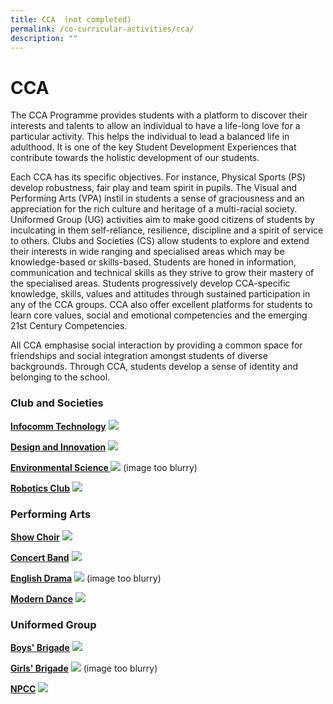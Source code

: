 ```yaml
---
title: CCA  (not completed)
permalink: /co-curricular-activities/cca/
description: ""
---
```

# **CCA**

The CCA Programme provides students with a platform to discover their interests and talents to allow an individual to have a life-long love for a particular activity. This helps the individual to lead a balanced life in adulthood. It is one of the key Student Development Experiences that contribute towards the holistic development of our students. 

Each CCA has its specific objectives. For instance, Physical Sports (PS) develop robustness, fair play and team spirit in pupils. The Visual and Performing Arts (VPA) instil in students a sense of graciousness and an appreciation for the rich culture and heritage of a multi-racial society. Uniformed Group (UG) activities aim to make good citizens of students by inculcating in them self-reliance, resilience, discipline and a spirit of service to others. Clubs and Societies (CS) allow students to explore and extend their interests in wide ranging and specialised areas which may be knowledge-based or skills-based. Students are honed in information, communication and technical skills as they strive to grow their mastery of the specialised areas. Students progressively develop CCA-specific knowledge, skills, values and attitudes through sustained participation in any of the CCA groups. CCA also offer excellent platforms for students to learn core values, social and emotional competencies and the emerging 21st Century Competencies. 

All CCA emphasise social interaction by providing a common space for friendships and social integration amongst students of diverse backgrounds. Through CCA, students develop a sense of identity and belonging to the school.

### Club and Societies

**[Infocomm Technology](/co-curricular-activities/Clubs-and-Societies/infocomm-technology/)**
![](/images/Infocomm-Formal-1024x683.png)

**[Design and Innovation](/co-curricular-activities/Clubs-and-Societies/design-and-innovation/)**
![](/images/Design-n-Innovation-Formal-1024x683.jpg)

**[Environmental Science ](/co-curricular-activities/Clubs-and-Societies/environmental-science/)**
![](/images/Environmental-Science-Formal-300px.png) (image too blurry)

**[Robotics Club](/co-curricular-activities/Clubs-and-Societies/robotics-club/)**
![](/images/Robotics-Formal.jpg)


### Performing Arts

**[Show Choir](/co-curricular-activities/Performing-Arts/choir/)**
![](/images/Show-Choir-Formal.jpg)

**[Concert Band](/co-curricular-activities/Performing-Arts/concert-band/)**
![](/images/Concert-Band-Formal-1024x683.jpg)

**[English Drama](/co-curricular-activities/Performing-Arts/english-drama/)**
![](/images/English-Drama-Formal-300px%20(1).png) (image too blurry)

**[Modern Dance](/co-curricular-activities/Performing-Arts/modern-dance/)**
![](/images/Modern-Dance-Formal-1024x683.jpg)

### Uniformed Group

**[Boys' Brigade](/co-curricular-activities/Uniformed-Groups/boys-brigade/)**
![](/images/The-Boys_-Brigade-1024x608.jpg)

**[Girls' Brigade](/co-curricular-activities/Uniformed-Groups/girls-brigade/)**
![](/images/Girls-Brigade-Formal-300px%20(1).png) (image too blurry)

**[NPCC](/co-curricular-activities/Uniformed-Groups/npcc/)**
![](/images/NPCC-Formal-1024x683.jpg)